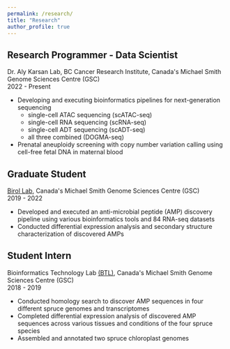 ```yaml
---
permalink: /research/
title: "Research"
author_profile: true
---
```

## Research Programmer - Data Scientist
Dr. Aly Karsan Lab, BC Cancer Research Institute, Canada's Michael Smith Genome Sciences Centre (GSC)  
2022 - Present
* Developing and executing bioinformatics pipelines for next-generation sequencing
  * single-cell ATAC sequencing (scATAC-seq)
  * single-cell RNA sequencing (scRNA-seq)
  * single-cell ADT sequencing (scADT-seq)
  * all three combined (DOGMA-seq)
* Prenatal aneuploidy screening with copy number variation calling using cell-free fetal DNA in maternal blood

## Graduate Student  
[Birol Lab](http://www.birollab.ca), Canada's Michael Smith Genome Sciences Centre (GSC)  
2019 - 2022  
* Developed and executed an anti-microbial peptide (AMP) discovery pipeline using various bioinformatics tools and 84 RNA-seq datasets  
* Conducted differential expression analysis and secondary structure characterization of discovered AMPs

## Student Intern  
Bioinformatics Technology Lab [(BTL)](http://www.birollab.ca), Canada's Michael Smith Genome Sciences Centre (GSC)  
2018 - 2019  
* Conducted homology search to discover AMP sequences in four different spruce genomes and transcriptomes  
* Completed differential expression analysis of discovered AMP sequences across various tissues and conditions of the four spruce species  
* Assembled and annotated two spruce chloroplast genomes  
